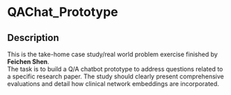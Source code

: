 # QAChat_Prototype

## Description
This is the take-home case study/real world problem exercise finished by __Feichen Shen__.  
The task is to build a Q/A chatbot prototype to address questions related to a specific research paper. The study should clearly present comprehensive evaluations and detail how clinical network embeddings are incorporated.


